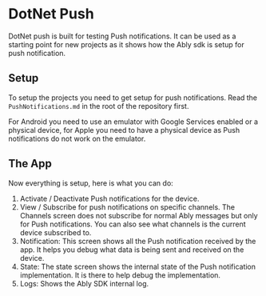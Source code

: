 # DotNet Push 

DotNet push is built for testing Push notifications. It can be used as a starting point for new projects as it shows how the Ably sdk is setup for push notification.

## Setup

To setup the projects you need to get setup for push notifications. Read the `PushNotifications.md` in the root of the repository first. 

For Android you need to use an emulator with Google Services enabled or a physical device, for Apple you need to have a physical device as Push notifications do not work on the emulator. 

## The App

Now everything is setup, here is what you can do: 

1. Activate / Deactivate Push notifications for the device. 
2. View / Subscribe for push notifications on specific channels. The Channels screen does not subscribe for normal Ably messages but only for Push notifications. You can also see what channels is the current device subscribed to. 
3. Notification: This screen shows all the Push notification received by the app. It helps you debug what data is being sent and received on the device. 
4. State: The state screen shows the internal state of the Push notification implementation. It is there to help debug the implementation. 
5. Logs: Shows the Ably SDK internal log.
